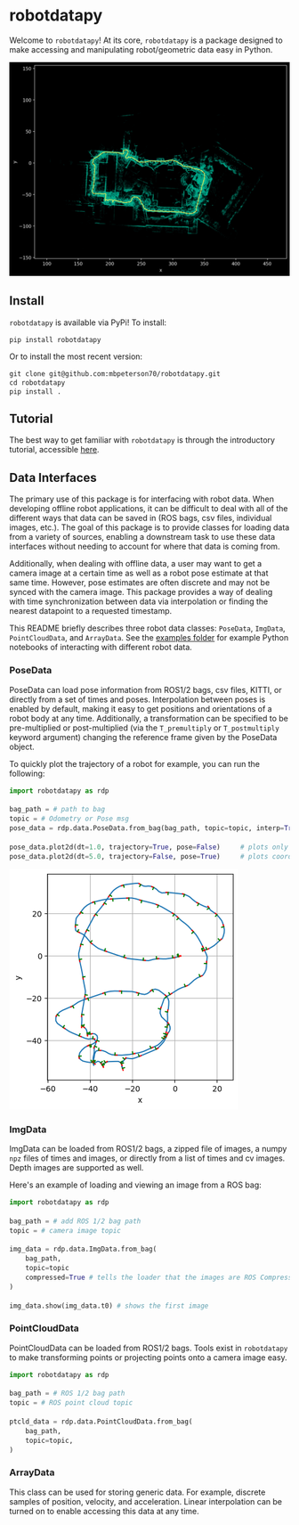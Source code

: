# robotdatapy

Welcome to `robotdatapy`! At its core, `robotdatapy` is a package designed to make accessing and manipulating robot/geometric data easy in Python.

![annotated_point_cloud](./media/annotated_point_cloud.png)

## Install

`robotdatapy` is available via PyPi! To install:

```
pip install robotdatapy
```

Or to install the most recent version:

```
git clone git@github.com:mbpeterson70/robotdatapy.git
cd robotdatapy
pip install .
```

## Tutorial

The best way to get familiar with `robotdatapy` is through the introductory tutorial, accessible [here](./examples/intro_tutorial.ipynb).

## Data Interfaces

The primary use of this package is for interfacing with robot data. 
When developing offline robot applications, it can be difficult to deal with all of the different ways that data can be saved in (ROS bags, csv files, individual images, etc.). 
The goal of this package is to provide classes for loading data from a variety of sources, enabling a downstream task to use these data interfaces without needing to account for where that data is coming from. 

Additionally, when dealing with offline data, a user may want to get a camera image at a certain time as well as a robot pose estimate at that same time. 
However, pose estimates are often discrete and may not be synced with the camera image. 
This package provides a way of dealing with time synchronization between data via interpolation or finding the nearest datapoint to a requested timestamp.  

This README briefly describes three robot data classes: `PoseData`, `ImgData`, `PointCloudData`, and `ArrayData`. See the [examples folder](./examples/) for example Python notebooks of interacting with different robot data.

### PoseData

PoseData can load pose information from ROS1/2 bags, csv files, KITTI, or directly from a set of times and poses. 
Interpolation between poses is enabled by default, making it easy to get positions and orientations of a robot body at any time.
Additionally, a transformation can be specified to be pre-multiplied or post-multiplied (via the `T_premultiply` or `T_postmultiply` keyword argument) changing the reference frame given by the PoseData object.

To quickly plot the trajectory of a robot for example, you can run the following:

```python
import robotdatapy as rdp

bag_path = # path to bag
topic = # Odometry or Pose msg
pose_data = rdp.data.PoseData.from_bag(bag_path, topic=topic, interp=True)

pose_data.plot2d(dt=1.0, trajectory=True, pose=False)     # plots only position every second
pose_data.plot2d(dt=5.0, trajectory=False, pose=True)     # plots coordinate frames of the poses every 5 seconds
```
![trajectory_plot](./media/trajectory_plot.png)

### ImgData

ImgData can be loaded from ROS1/2 bags, a zipped file of images, a numpy `npz` files of times and images, or directly from a list of times and cv images.
Depth images are supported as well.

Here's an example of loading and viewing an image from a ROS bag:

```python
import robotdatapy as rdp

bag_path = # add ROS 1/2 bag path
topic = # camera image topic

img_data = rdp.data.ImgData.from_bag(
    bag_path,
    topic=topic
    compressed=True # tells the loader that the images are ROS CompressedImage messages
)

img_data.show(img_data.t0) # shows the first image
```

### PointCloudData

PointCloudData can be loaded from ROS1/2 bags. Tools exist in `robotdatapy` to make transforming points or projecting points onto a camera image easy.

```python
import robotdatapy as rdp

bag_path = # ROS 1/2 bag path
topic = # ROS point cloud topic

ptcld_data = rdp.data.PointCloudData.from_bag(
    bag_path,
    topic=topic,
)
```

### ArrayData

This class can be used for storing generic data. For example, discrete samples of position, velocity, and acceleration.
Linear interpolation can be turned on to enable accessing this data at any time.